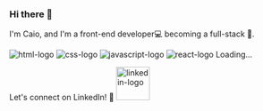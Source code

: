 ### Hi there 👋

I'm Caio, and I'm a front-end developer💻 becoming a full-stack 🚀.

<img src="https://img.shields.io/badge/HTML5-E34F26?style=for-the-badge&logo=html5&logoColor=white" alt="html-logo"/>  <img src="https://img.shields.io/badge/CSS3-1572B6?style=for-the-badge&logo=css3&logoColor=white" alt="css-logo"/> <img src="https://img.shields.io/badge/JavaScript-F7DF1E?style=for-the-badge&logo=javascript&logoColor=black" alt="javascript-logo"/> <img src="https://img.shields.io/badge/React-20232A?style=for-the-badge&logo=react&logoColor=61DAFB" alt="react-logo"/> Loading...

Let's connect on LinkedIn! 🤝 <a href="https://www.linkedin.com/in/caioamorielo">
  <img src="https://img.shields.io/badge/LinkedIn-0077B5?style=for-the-badge&logo=linkedin&logoColor=white" 
width="60px" alt="linkedin-logo"/>
</a>


